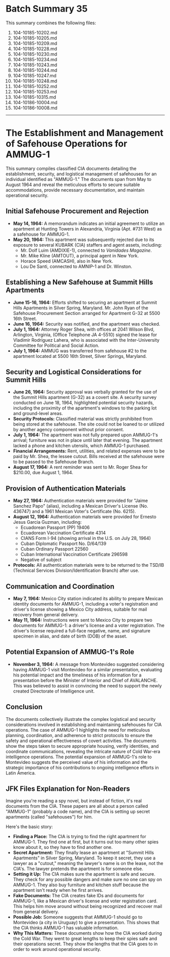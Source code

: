 # Batch Summary 35

This summary combines the following files:

1. 104-10185-10202.md
2. 104-10185-10205.md
3. 104-10185-10209.md
4. 104-10185-10228.md
5. 104-10185-10230.md
6. 104-10185-10234.md
7. 104-10185-10243.md
8. 104-10185-10244.md
9. 104-10185-10247.md
10. 104-10185-10248.md
11. 104-10185-10252.md
12. 104-10185-10253.md
13. 104-10185-10315.md
14. 104-10186-10004.md
15. 104-10186-10008.md

---

# The Establishment and Management of Safehouse Operations for AMMUG-1

This summary compiles classified CIA documents detailing the establishment, security, and logistical management of safehouses for an individual identified as "AMMUG-1." The documents span from May to August 1964 and reveal the meticulous efforts to secure suitable accommodations, provide necessary documentation, and maintain operational security.

## Initial Safehouse Procurement and Rejection

*   **May 14, 1964:** A memorandum indicates an initial agreement to utilize an apartment at Hunting Towers in Alexandria, Virginia (Apt. #731 West) as a safehouse for AMMUG-1.
*   **May 20, 1964:** This apartment was subsequently rejected due to its exposure to several KUBARK (CIA) staffers and agent assets, including:
    *   Mr. Dolf Luim (AMDIXIE-1), connected to *Vanidades Magazine*.
    *   Mr. Mike Kline (AMTOUT), a principal agent in New York.
    *   Horace Speed (AMCASH), also in New York.
    *   Lou De Santi, connected to AMNIP-1 and Dr. Winston.

## Establishing a New Safehouse at Summit Hills Apartments

*   **June 15-16, 1964:** Efforts shifted to securing an apartment at Summit Hills Apartments in Silver Spring, Maryland. Mr. John Ryan of the Safehouse Procurement Section arranged for Apartment G-32 at 5500 16th Street.
*   **June 16, 1964:** Security was notified, and the apartment was checked.
*   **July 1, 1964:** Attorney Roger Shea, with offices at 2041 Wilson Blvd, Arlington, Virginia, (Office Telephone JA 4-5510) signed the lease for Vladimir Rodriguez Lahera, who is associated with the Inter-University Committee for Political and Social Action.
*   **July 1, 1964:** AMMUG was transferred from safehouse #2 to the apartment located at 5500 16th Street, Silver Springs, Maryland.

## Security and Logistical Considerations for Summit Hills

*   **June 26, 1964:** Security approval was verbally granted for the use of the Summit Hills apartment (G-32) as a covert site. A security survey conducted on June 18, 1964, highlighted potential security hazards, including the proximity of the apartment's windows to the parking lot and ground-level areas.
*   **Security Protocols:** Classified material was strictly prohibited from being stored at the safehouse. The site could not be loaned to or utilized by another agency component without prior consent.
*   **July 1, 1964:** The apartment was not fully prepared upon AMMUG-1's arrival; furniture was not in place until later that evening. The apartment lacked a phone and kitchen utensils, which AMMUG-1 purchased.
*   **Financial Arrangements:** Rent, utilities, and related expenses were to be paid by Mr. Shea, the lessee cutout. Bills received at the safehouse were to be passed to the Safehouse Branch.
*   **August 17, 1964:** A rent reminder was sent to Mr. Roger Shea for $210.00, due August 1, 1964.

## Provision of Authentication Materials

*   **May 27, 1964:** Authentication materials were provided for "Jaime Sanchez Papo" (alias), including a Mexican Driver's License (No. 436747) and a 1961 Mexican Voter's Certificate (No. 6215).
*   **August 12, 1964:** Authentication materials were provided for Ernesto Jesus Garcia Guzman, including:
    *   Ecuadorean Passport (PP) 19406
    *   Ecuadorean Vaccination Certificate 4314
    *   CIANS Form I-94 (showing arrival in the U.S. on July 28, 1964)
    *   Cuban Diplomatic Passport No. D/64/139
    *   Cuban Ordinary Passport 22560
    *   Cuban International Vaccination Certificate 296598
    *   Negative of subject
*   **Protocols:** All authentication materials were to be returned to the TSD/IB (Technical Services Division/Identification Branch) after use.

## Communication and Coordination

*   **May 7, 1964:** Mexico City station indicated its ability to prepare Mexican identity documents for AMMUG-1, including a voter's registration and driver's license showing a Mexico City address, suitable for mail recovery from general delivery.
*   **May 11, 1964:** Instructions were sent to Mexico City to prepare two documents for AMMUG-1: a driver's license and a voter registration. The driver's license required a full-face negative, name, and signature specimen in alias, and date of birth (DOB) of the asset.

## Potential Expansion of AMMUG-1's Role

*   **November 3, 1964:** A message from Montevideo suggested considering having AMMUG-1 visit Montevideo for a similar presentation, evaluating his potential impact and the timeliness of his information for a presentation before the Minister of Interior and Chief of AVALANCHE. This was believed to assist in convincing the need to support the newly created Directorate of Intelligence unit.

## Conclusion

The documents collectively illustrate the complex logistical and security considerations involved in establishing and maintaining safehouses for CIA operations. The case of AMMUG-1 highlights the need for meticulous planning, coordination, and adherence to strict protocols to ensure the safety and operational effectiveness of covert activities. The documents show the steps taken to secure appropriate housing, verify identities, and coordinate communications, revealing the intricate nature of Cold War-era intelligence operations. The potential expansion of AMMUG-1's role to Montevideo suggests the perceived value of his information and the strategic importance of his contributions to ongoing intelligence efforts in Latin America.

## JFK Files Explanation for Non-Readers

Imagine you're reading a spy novel, but instead of fiction, it's real documents from the CIA. These papers are all about a person called "AMMUG-1" (probably a code name), and the CIA is setting up secret apartments (called "safehouses") for him.

Here's the basic story:

*   **Finding a Place:** The CIA is trying to find the right apartment for AMMUG-1. They find one at first, but it turns out too many other spies know about it, so they have to find another one.
*   **Secret Apartment:** They finally lease an apartment at "Summit Hills Apartments" in Silver Spring, Maryland. To keep it secret, they use a lawyer as a "cutout," meaning the lawyer's name is on the lease, not the CIA's. The lawyer pretends the apartment is for someone else.
*   **Setting it Up:** The CIA makes sure the apartment is safe and secure. They check for any possible dangers and make sure no one can spy on AMMUG-1. They also buy furniture and kitchen stuff because the apartment isn't ready when he first arrives.
*   **Fake Documents:** The CIA creates fake IDs and documents for AMMUG-1, like a Mexican driver's license and voter registration card. This helps him move around without being recognized and recover mail from general delivery.
*   **Possible Job:** Someone suggests that AMMUG-1 should go to Montevideo (a city in Uruguay) to give a presentation. This shows that the CIA thinks AMMUG-1 has valuable information.
*   **Why This Matters:** These documents show how the CIA worked during the Cold War. They went to great lengths to keep their spies safe and their operations secret. They show the lengths that the CIA goes to in order to work around operational security.
